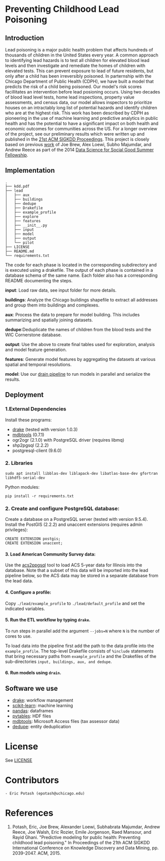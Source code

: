 Preventing Childhood Lead Poisoning
====

## Introduction

Lead poisoning is a major public health problem that affects hundreds of thousands of children in the United States every
year. A common approach to identifying lead hazards is to test all children for elevated blood lead levels and then investigate
and remediate the homes of children with elevated tests. This can prevent exposure to lead of future residents,
but only after a child has been irreversibly poisoned. In parternship with the Chicago Department of Public
Health (CDPH),  we have built a model that predicts the risk of a child being poisoned. Our model's risk scores facillitates
an intervention before lead posioning occurs. Using two decades of blood lead level tests, home lead inspections, property value assessments,
and census data, our model allows inspectors to prioritize houses on an intractably long list of potential hazards
and identify children who are at the highest risk. This work has been described by CDPH as pioneering in the use
of machine learning and predictive analytics in public health and has the potential to have a significant impact on both
health and economic outcomes for communities across the US. For a longer overview of the project, see our preliminary results which were written up and
published in the [21st ACM SIGKDD Proceedings](https://github.com/dssg/lead-public/raw/master/kdd.pdf). This project is closely based on previous
[work](https://dssg.uchicago.edu/project/predictive-analytics-to-prevent-lead-poisoning-in-children/) of Joe Brew, Alex Loewi, Subho Majumdar, and Andrew Reece
as part of the 2014 [Data Science for Social Good Summer Fellowship](http://dssg.uchicago.edu).

## Implementation

```
.
├── kdd.pdf
├── lead
│   ├── aux
│   ├── buildings
│   ├── dedupe
│   ├── Drakefile
│   ├── example_profile
│   ├── explore
│   ├── features
│   ├── __init__.py
│   ├── input
│   ├── model
│   ├── output
│   └── pilot
├── LICENSE
├── README.md
└── requirements.txt
```
The code for each phase is located in the corresponding subdirectory and is executed using a drakefile.
The output of each phase is contained in a database schema of the same name. Each folder also has a
corresponding README documenting the steps.

**input**: Load raw data, see input folder for more details.

**buildings**: Analyze the Chicago buildings shapefile to extract all addresses and group them into buildings and complexes.

**aux**: Process the data to prepare for model building. This includes summarizing and spatially joining datasets.

**dedupe**:Deduplicate the names of children from the blood tests and the WIC Cornerstone database.

**output**: Use the above to create final tables used for exploration, analysis and model feature generation.

**features**: Generate model features by aggregating the datasets at various spatial and temporal resolutions.

**model**: Use our [drain pipeline](https://github.com/dssg/drain/) to run models in parallel and serialize the results.


## Deployment

### 1.External Dependencies
Install these programs:
- [drake](https://github.com/Factual/drake) (tested with version 1.0.3)
- [mdbtools](https://github.com/brianb/mdbtools) (0.7.1)
- ogr2ogr (2.1.0) with PostgreSQL driver (requires libmq)
- shp2pgsql (2.2.2)
- postgresql-client (9.6.0)

### 2. Libraries
```
sudo apt install libblas-dev liblapack-dev libatlas-base-dev gfortran libhdf5-serial-dev
```

Python modules:
```
pip install -r requirements.txt
```


### 2. Create and configure PostgreSQL database:
Create a database on a PostgreSQL server (tested with version 9.5.4).
Install the PostGIS (2.2.2) and unaccent extensions (requires admin privileges):
```
CREATE EXTENSION postgis;
CREATE EXTENSION unaccent;
```

#### 3. Load American Community Survey data:
Use the [acs2ppgsql](https://github.com/dssg/acs2pgsql) tool to load ACS 5-year data for Illinois into the database.
Note that a subset of this data will be imported into the lead pipeline below, so the ACS data may be stored in a separate database from the lead data.

#### 4. Configure a profile:
Copy `./lead/example_profile` to `./lead/default_profile` and set the indicated variables.


#### 5. Run the ETL workflow by typing `drake`.
To run steps in parallel add the argument `--jobs=N` where `N` is the number of cores to use.

To load data into the pipeline first add the path to the data profile into the `example_profile`. The top-level Drakefile
consists of `%include` statements that bring necessary paths from `example_profile` and the Drakefiles of the sub-directories
`input, buildings, aux, and dedupe`.


#### 6. Run models using `drain`.

## Software we use
  - [drake](https://github.com/Factual/drake): workflow management
  - [scikit-learn](http://scikit-learn.org/): machine learning
  - [pandas](http://pandas.pydata.org/): dataframes
  - [pytables](http://www.pytables.org/): HDF files
  - [mdbtools](https://github.com/brianb/mdbtools): Microsoft Access files (tax assessor data)
  - [dedupe](https://github.com/datamade/dedupe): entity deduplication


# License

See [LICENSE](https://raw.githubusercontent.com/dssg/public-lead/master/LICENSE)

# Contributors
    - Eric Potash (epotash@uchicago.edu)

# References
 1. Potash, Eric, Joe Brew, Alexander Loewi, Subhabrata Majumdar, Andrew Reece, Joe Walsh, Eric Rozier, Emile Jorgenson, Raed Mansour, and Rayid Ghani. "Predictive modeling for public health: Preventing childhood lead poisoning." In Proceedings of the 21th ACM SIGKDD International Conference on Knowledge Discovery and Data Mining, pp. 2039-2047. ACM, 2015.
